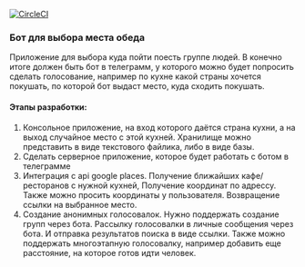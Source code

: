 [![CircleCI](https://circleci.com/gh/fintech-team-three/choice-lunch-place.svg?style=svg)](https://circleci.com/gh/fintech-team-three/choice-lunch-place)

### Бот для выбора места обеда

Приложение для выбора куда пойти поесть группе людей. В конечно итоге должен быть бот в телеграмм, у которого можно будет попросить сделать голосование, например по кухне какой страны хочется покушать, по которой бот выдаст место, куда сходить покушать.

#### Этапы разработки:

1. Консольное приложение, на вход которого даётся страна кухни, а на выход случайное место с этой кухней. Хранилище можно представить в виде текстового файлика, либо в виде базы.
2. Сделать серверное приложение, которое будет работать с ботом в телеграмме
3. Интеграция с api google places. Получение ближайших кафе/ресторанов c нужной кухней, Получение координат по адрессу. Также можно просить координаты у пользователя. Возвращение ссылки на выбранное место.
4. Создание анонимных голосовалок. Нужно поддержать создание групп через бота. Рассылку голосовалки в личные сообщения через бота. И отправка результатов поиска в виде ссылки. Также можно поддержать многоэтапную голосовалку, например добавить еще расстояние, на которое готов идти человек.

